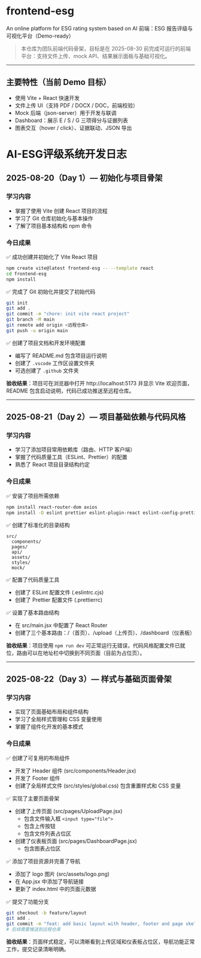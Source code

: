 # frontend-esg
An online platform for ESG rating system based on AI
前端：ESG 报告评级与可视化平台（Demo-ready）
> 本仓库为团队前端代码骨架，目标是在 2025-08-30 前完成可运行的前端平台：支持文件上传、mock API、结果展示面板与基础可视化。

---

## 主要特性（当前 Demo 目标）
- 使用 Vite + React 快速开发
- 文件上传 UI（支持 PDF / DOCX / DOC，前端校验）
- Mock 后端（json-server）用于开发与联调
- Dashboard：展示 E / S / G 三项得分与证据列表
- 图表交互（hover / click）、证据联动、JSON 导出

# AI-ESG评级系统开发日志

## 2025-08-20（Day 1）— 初始化与项目骨架

### 学习内容
- 掌握了使用 Vite 创建 React 项目的流程
- 学习了 Git 仓库初始化与基本操作
- 了解了项目基本结构和 npm 命令

### 今日成果
✅ 成功创建并初始化了 Vite React 项目
```bash
npm create vite@latest frontend-esg -- --template react
cd frontend-esg
npm install
```

✅ 完成了 Git 初始化并提交了初始代码
```bash
git init
git add .
git commit -m "chore: init vite react project"
git branch -M main
git remote add origin <远程仓库>
git push -u origin main
```

✅ 创建了项目文档和开发环境配置
- 编写了 README.md 包含项目运行说明
- 创建了 `.vscode` 工作区设置文件夹
- 可选创建了 `.github` 文件夹

**验收结果**：项目可在浏览器中打开 http://localhost:5173 并显示 Vite 欢迎页面，README 包含启动说明，代码已成功推送至远程仓库。

---

## 2025-08-21（Day 2）— 项目基础依赖与代码风格

### 学习内容
- 学习了添加项目常用依赖库（路由、HTTP 客户端）
- 掌握了代码质量工具（ESLint、Prettier）的配置
- 熟悉了 React 项目目录结构约定

### 今日成果
✅ 安装了项目所需依赖
```bash
npm install react-router-dom axios
npm install -D eslint prettier eslint-plugin-react eslint-config-prettier
```

✅ 创建了标准化的目录结构
```
src/
  components/
  pages/
  api/
  assets/
  styles/
  mock/
```

✅ 配置了代码质量工具
- 创建了 ESLint 配置文件 (.eslintrc.cjs)
- 创建了 Prettier 配置文件 (.prettierrc)

✅ 设置了基本路由结构
- 在 src/main.jsx 中配置了 React Router
- 创建了三个基本路由：/（首页）、/upload（上传页）、/dashboard（仪表板）

**验收结果**：项目使用 `npm run dev` 可正常运行无错误，代码风格配置文件已就位，路由可以在地址栏中切换到不同页面（目前为占位页）。

---

## 2025-08-22（Day 3）— 样式与基础页面骨架

### 学习内容
- 实现了页面基础布局和组件结构
- 学习了全局样式管理和 CSS 变量使用
- 掌握了组件化开发的基本模式

### 今日成果
✅ 创建了可复用的布局组件
- 开发了 Header 组件 (src/components/Header.jsx)
- 开发了 Footer 组件
- 创建了全局样式文件 (src/styles/global.css) 包含重置样式和 CSS 变量

✅ 实现了主要页面骨架
- 创建了上传页面 (src/pages/UploadPage.jsx)
    - 包含文件输入框 `<input type="file">`
    - 包含上传按钮
    - 包含文件列表占位区
- 创建了仪表板页面 (src/pages/DashboardPage.jsx)
    - 包含图表占位区

✅ 添加了项目资源并完善了导航
- 添加了 logo 图片 (src/assets/logo.png)
- 在 App.jsx 中添加了导航链接
- 更新了 index.html 中的页面元数据

✅ 提交了功能分支
```bash
git checkout -b feature/layout
git add .
git commit -m "feat: add basic layout with header, footer and page skeletons"
# 后续需要推送到远程仓库
```

**验收结果**：页面样式稳定，可以清晰看到上传区域和仪表板占位区，导航功能正常工作，提交记录清晰明确。

